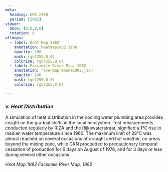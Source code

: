 ```yaml
---
meta:
  heading: GKN 2100
  period: [1982]
viewer:
  bbox: [0,0,0,0]
  rotation: 0
allmaps:
  - label: Heat Map 1982
    annotation: heatmap1982.json
    opacity: 100
    mask: rgb(255,0,0)
    colorize: rgb(255,0,0)
  - label: Facsimile River Map, 1982
    annotation: rivermapremake1982.json
    opacity: 100
    mask: rgb(255,0,0)
    colorize: rgb(255,0,0)

---
```


### _v.    Heat Distribution_

A simulation of heat distribution in the cooling water plumbing area provides insight on the gradual shifts in the local ecosystem. Test measurements conducted regularly by RIZA and the Rijkswaterstraat, signified a 1°C rise in median water temperature since 1960. The maximum limit of 28°C was almost reached on several occasions of draught and hot weather, on areas beyond the mixing zone, while GKN proceeded to precautionary temporal cessation of production for 6 days on August of 1976, and for 3 days or less during several other occasions.



_Heat Map 1982_
_Facsimile River Map, 1982_

